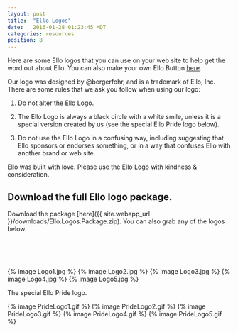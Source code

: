 ```yaml
---
layout: post
title:  "Ello Logos"
date:   2016-01-28 01:23:45 MDT
categories: resources
position: 8
---
```

Here are some Ello logos that you can use on your web site to help get the word out about Ello. You can also make your own Ello Button [here](https://ello.co/wtf/resources/ello-button/).

Our logo was designed by @bergerfohr, and is a trademark of Ello, Inc. There are some rules that we ask you follow when using our logo:

1. Do not alter the Ello Logo.

2. The Ello Logo is always a black circle with a white smile, unless it is a special version created by us (see the special Ello Pride logo below).

3. Do not use the Ello Logo in a confusing way, including suggesting that Ello sponsors or endorses something, or in a way that confuses Ello with another brand or web site.

Ello was built with love. Please use the Ello Logo with kindness & consideration.

## Download the full Ello logo package.

Download the package [here]({{ site.webapp_url }}/downloads/Ello.Logos.Package.zip). You can also grab any of the logos below.

<br><br><br>

{% image Logo1.jpg %}
{% image Logo2.jpg %}
{% image Logo3.jpg %}
{% image Logo4.jpg %}
{% image Logo5.jpg %}

The special Ello Pride logo.

{% image PrideLogo1.gif %}
{% image PrideLogo2.gif %}
{% image PrideLogo3.gif %}
{% image PrideLogo4.gif %}
{% image PrideLogo5.gif %}
